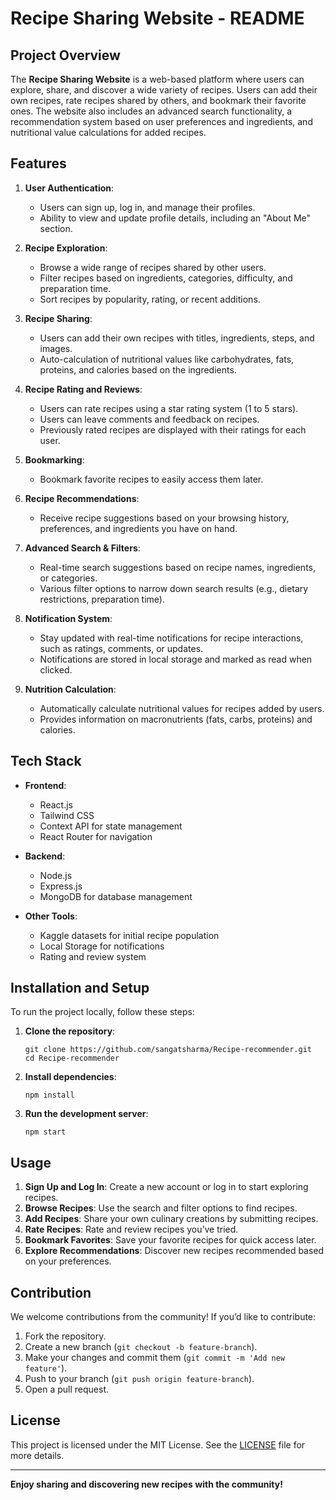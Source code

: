 # Recipe Sharing Website - README

## Project Overview

The **Recipe Sharing Website** is a web-based platform where users can explore, share, and discover a wide variety of recipes. Users can add their own recipes, rate recipes shared by others, and bookmark their favorite ones. The website also includes an advanced search functionality, a recommendation system based on user preferences and ingredients, and nutritional value calculations for added recipes.

## Features

1. **User Authentication**: 
   - Users can sign up, log in, and manage their profiles.
   - Ability to view and update profile details, including an "About Me" section.

2. **Recipe Exploration**:
   - Browse a wide range of recipes shared by other users.
   - Filter recipes based on ingredients, categories, difficulty, and preparation time.
   - Sort recipes by popularity, rating, or recent additions.

3. **Recipe Sharing**:
   - Users can add their own recipes with titles, ingredients, steps, and images.
   - Auto-calculation of nutritional values like carbohydrates, fats, proteins, and calories based on the ingredients.

4. **Recipe Rating and Reviews**:
   - Users can rate recipes using a star rating system (1 to 5 stars).
   - Users can leave comments and feedback on recipes.
   - Previously rated recipes are displayed with their ratings for each user.

5. **Bookmarking**:
   - Bookmark favorite recipes to easily access them later.

6. **Recipe Recommendations**:
   - Receive recipe suggestions based on your browsing history, preferences, and ingredients you have on hand.

7. **Advanced Search & Filters**:
   - Real-time search suggestions based on recipe names, ingredients, or categories.
   - Various filter options to narrow down search results (e.g., dietary restrictions, preparation time).

8. **Notification System**:
   - Stay updated with real-time notifications for recipe interactions, such as ratings, comments, or updates.
   - Notifications are stored in local storage and marked as read when clicked.

9. **Nutrition Calculation**:
   - Automatically calculate nutritional values for recipes added by users.
   - Provides information on macronutrients (fats, carbs, proteins) and calories.

## Tech Stack

- **Frontend**: 
  - React.js
  - Tailwind CSS
  - Context API for state management
  - React Router for navigation
  
- **Backend**: 
  - Node.js
  - Express.js
  - MongoDB for database management
  
- **Other Tools**:
  - Kaggle datasets for initial recipe population
  - Local Storage for notifications
  - Rating and review system

## Installation and Setup

To run the project locally, follow these steps:

1. **Clone the repository**:
   ```
   git clone https://github.com/sangatsharma/Recipe-recommender.git
   cd Recipe-recommender
   ```

2. **Install dependencies**:
   ```
   npm install
   ```

3. **Run the development server**:
   ```
   npm start
   ```

   

## Usage

1. **Sign Up and Log In**: Create a new account or log in to start exploring recipes.
2. **Browse Recipes**: Use the search and filter options to find recipes.
3. **Add Recipes**: Share your own culinary creations by submitting recipes.
4. **Rate Recipes**: Rate and review recipes you’ve tried.
5. **Bookmark Favorites**: Save your favorite recipes for quick access later.
6. **Explore Recommendations**: Discover new recipes recommended based on your preferences.

## Contribution

We welcome contributions from the community! If you’d like to contribute:

1. Fork the repository.
2. Create a new branch (`git checkout -b feature-branch`).
3. Make your changes and commit them (`git commit -m 'Add new feature'`).
4. Push to your branch (`git push origin feature-branch`).
5. Open a pull request.

## License

This project is licensed under the MIT License. See the [LICENSE](LICENSE) file for more details.

---

**Enjoy sharing and discovering new recipes with the community!**

